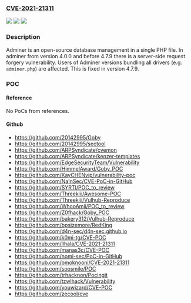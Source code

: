 ### [CVE-2021-21311](https://cve.mitre.org/cgi-bin/cvename.cgi?name=CVE-2021-21311)
![](https://img.shields.io/static/v1?label=Product&message=adminer&color=blue)
![](https://img.shields.io/static/v1?label=Version&message=n%2Fa&color=blue)
![](https://img.shields.io/static/v1?label=Vulnerability&message=CWE-918%3A%20Server-Side%20Request%20Forgery%20(SSRF)&color=brighgreen)

### Description

Adminer is an open-source database management in a single PHP file. In adminer from version 4.0.0 and before 4.7.9 there is a server-side request forgery vulnerability. Users of Adminer versions bundling all drivers (e.g. `adminer.php`) are affected. This is fixed in version 4.7.9.

### POC

#### Reference
No PoCs from references.

#### Github
- https://github.com/20142995/Goby
- https://github.com/20142995/sectool
- https://github.com/ARPSyndicate/cvemon
- https://github.com/ARPSyndicate/kenzer-templates
- https://github.com/EdgeSecurityTeam/Vulnerability
- https://github.com/HimmelAward/Goby_POC
- https://github.com/KayCHENvip/vulnerability-poc
- https://github.com/NaInSec/CVE-PoC-in-GitHub
- https://github.com/SYRTI/POC_to_review
- https://github.com/Threekiii/Awesome-POC
- https://github.com/Threekiii/Vulhub-Reproduce
- https://github.com/WhooAmii/POC_to_review
- https://github.com/Z0fhack/Goby_POC
- https://github.com/bakery312/Vulhub-Reproduce
- https://github.com/bpsizemore/RedKing
- https://github.com/d4n-sec/d4n-sec.github.io
- https://github.com/k0mi-tg/CVE-POC
- https://github.com/llhala/CVE-2021-21311
- https://github.com/manas3c/CVE-POC
- https://github.com/nomi-sec/PoC-in-GitHub
- https://github.com/omoknooni/CVE-2021-21311
- https://github.com/soosmile/POC
- https://github.com/trhacknon/Pocingit
- https://github.com/tzwlhack/Vulnerability
- https://github.com/youwizard/CVE-POC
- https://github.com/zecool/cve

